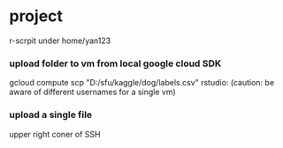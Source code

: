 # project
r-scrpit under home/yan123

### upload folder to vm from local google cloud SDK
gcloud compute scp "D:/sfu/kaggle/dog/labels.csv" rstudio:
(caution: be aware of different usernames for a single vm)

### upload a single file
upper right coner of SSH
